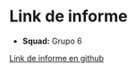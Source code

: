 # Link de informe 

- **Squad:** Grupo 6

[Link de informe en github](https://github.com/jluSalazar/app_for_city_services/blob/main/verificacion/00_verificacion_v1.2.md)
